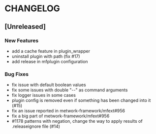 # CHANGELOG

## [Unreleased]

### New Features

- add a cache feature in plugin_wrapper
- uninstall plugin with path (fix #17)
- add release in mfplugin configuration

### Bug Fixes

- fix issue with default boolean values
- fix some issues with double "--" as command arguments
- fix logger issues in some cases
- plugin config is removed even if something has been changed into it (#15)
- fix an issue reported in metwork-framework/mfext#956
- fix a big part of metwork-framework/mfext#956
- #1178 patterns with negation, change the way to apply results of .releaseignore file (#14)


